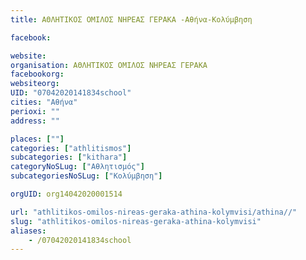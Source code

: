 ```yaml
---
title: ΑΘΛΗΤΙΚΟΣ ΟΜΙΛΟΣ ΝΗΡΕΑΣ ΓΕΡΑΚΑ -Αθήνα-Κολύμβηση

facebook:

website:
organisation: ΑΘΛΗΤΙΚΟΣ ΟΜΙΛΟΣ ΝΗΡΕΑΣ ΓΕΡΑΚΑ 
facebookorg:
websiteorg:
UID: "07042020141834school"
cities: "Αθήνα"
perioxi: ""
address: ""

places: [""]
categories: ["athlitismos"]
subcategories: ["kithara"]
categoryNoSLug: ["Αθλητισμός"]
subcategoriesNoSLug: ["Κολύμβηση"]

orgUID: org14042020001514

url: "athlitikos-omilos-nireas-geraka-athina-kolymvisi/athina//"
slug: "athlitikos-omilos-nireas-geraka-athina-kolymvisi"
aliases:
    - /07042020141834school
---
```





